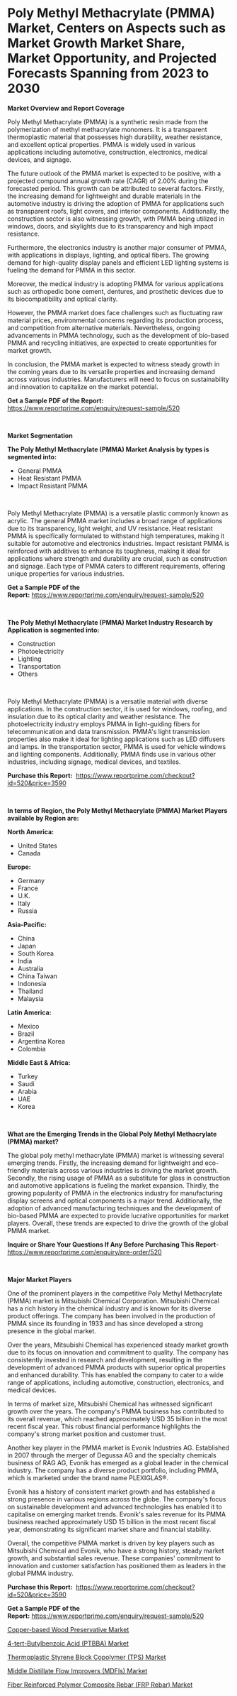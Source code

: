 <p><h1>Poly Methyl Methacrylate (PMMA) Market, Centers on Aspects such as Market Growth Market Share, Market Opportunity, and Projected Forecasts Spanning from 2023 to 2030</h1></p><p><strong>Market Overview and Report Coverage</strong></p>
<p><p>Poly Methyl Methacrylate (PMMA) is a synthetic resin made from the polymerization of methyl methacrylate monomers. It is a transparent thermoplastic material that possesses high durability, weather resistance, and excellent optical properties. PMMA is widely used in various applications including automotive, construction, electronics, medical devices, and signage.</p><p>The future outlook of the PMMA market is expected to be positive, with a projected compound annual growth rate (CAGR) of 2.00% during the forecasted period. This growth can be attributed to several factors. Firstly, the increasing demand for lightweight and durable materials in the automotive industry is driving the adoption of PMMA for applications such as transparent roofs, light covers, and interior components. Additionally, the construction sector is also witnessing growth, with PMMA being utilized in windows, doors, and skylights due to its transparency and high impact resistance.</p><p>Furthermore, the electronics industry is another major consumer of PMMA, with applications in displays, lighting, and optical fibers. The growing demand for high-quality display panels and efficient LED lighting systems is fueling the demand for PMMA in this sector.</p><p>Moreover, the medical industry is adopting PMMA for various applications such as orthopedic bone cement, dentures, and prosthetic devices due to its biocompatibility and optical clarity.</p><p>However, the PMMA market does face challenges such as fluctuating raw material prices, environmental concerns regarding its production process, and competition from alternative materials. Nevertheless, ongoing advancements in PMMA technology, such as the development of bio-based PMMA and recycling initiatives, are expected to create opportunities for market growth.</p><p>In conclusion, the PMMA market is expected to witness steady growth in the coming years due to its versatile properties and increasing demand across various industries. Manufacturers will need to focus on sustainability and innovation to capitalize on the market potential.</p></p>
<p><strong>Get a Sample PDF of the Report:</strong> <a href="https://www.reportprime.com/enquiry/request-sample/520">https://www.reportprime.com/enquiry/request-sample/520</a></p>
<p>&nbsp;</p>
<p><strong>Market Segmentation</strong></p>
<p><strong>The Poly Methyl Methacrylate (PMMA) Market Analysis by types is segmented into:</strong></p>
<p><ul><li>General PMMA</li><li>Heat Resistant PMMA</li><li>Impact Resistant PMMA</li></ul></p>
<p>&nbsp;</p>
<p><p>Poly Methyl Methacrylate (PMMA) is a versatile plastic commonly known as acrylic. The general PMMA market includes a broad range of applications due to its transparency, light weight, and UV resistance. Heat resistant PMMA is specifically formulated to withstand high temperatures, making it suitable for automotive and electronics industries. Impact resistant PMMA is reinforced with additives to enhance its toughness, making it ideal for applications where strength and durability are crucial, such as construction and signage. Each type of PMMA caters to different requirements, offering unique properties for various industries.</p></p>
<p><strong>Get a Sample PDF of the Report:</strong>&nbsp;<a href="https://www.reportprime.com/enquiry/request-sample/520">https://www.reportprime.com/enquiry/request-sample/520</a></p>
<p>&nbsp;</p>
<p><strong>The Poly Methyl Methacrylate (PMMA) Market Industry Research by Application is segmented into:</strong></p>
<p><ul><li>Construction</li><li>Photoelectricity</li><li>Lighting</li><li>Transportation</li><li>Others</li></ul></p>
<p>&nbsp;</p>
<p><p>Poly Methyl Methacrylate (PMMA) is a versatile material with diverse applications. In the construction sector, it is used for windows, roofing, and insulation due to its optical clarity and weather resistance. The photoelectricity industry employs PMMA in light-guiding fibers for telecommunication and data transmission. PMMA's light transmission properties also make it ideal for lighting applications such as LED diffusers and lamps. In the transportation sector, PMMA is used for vehicle windows and lighting components. Additionally, PMMA finds use in various other industries, including signage, medical devices, and textiles.</p></p>
<p><strong>Purchase this Report:</strong>&nbsp; <a href="https://www.reportprime.com/checkout?id=520&price=3590">https://www.reportprime.com/checkout?id=520&price=3590</a></p>
<p>&nbsp;</p>
<p><strong>In terms of Region, the Poly Methyl Methacrylate (PMMA) Market Players available by Region are:</strong></p>
<p>
    <p> <strong> North America: </strong>
        <ul>
            <li>United States</li>
            <li>Canada</li>
        </ul>
        </p> 
    <p> <strong> Europe: </strong>
        <ul>
            <li>Germany</li>
            <li>France</li>
            <li>U.K.</li>
            <li>Italy</li>
            <li>Russia</li>
        </ul>
        </p> 
    <p> <strong> Asia-Pacific: </strong>
        <ul>
            <li>China</li>
            <li>Japan</li>
            <li>South Korea</li>
            <li>India</li>
            <li>Australia</li>
            <li>China Taiwan</li>
            <li>Indonesia</li>
            <li>Thailand</li>
            <li>Malaysia</li>
        </ul>
        </p> 
    <p> <strong> Latin America: </strong>
        <ul>
            <li>Mexico</li>
            <li>Brazil</li>
            <li>Argentina Korea</li>
            <li>Colombia</li>
        </ul>
        </p> 
    <p> <strong> Middle East & Africa: </strong>
        <ul>
            <li>Turkey</li>
            <li>Saudi</li>
            <li>Arabia</li>
            <li>UAE</li>
            <li>Korea</li>
        </ul>
    </p>
    </p>
<p>&nbsp;</p>
<p><strong>What are the Emerging Trends in the Global Poly Methyl Methacrylate (PMMA) market?</strong></p>
<p><p>The global poly methyl methacrylate (PMMA) market is witnessing several emerging trends. Firstly, the increasing demand for lightweight and eco-friendly materials across various industries is driving the market growth. Secondly, the rising usage of PMMA as a substitute for glass in construction and automotive applications is fueling the market expansion. Thirdly, the growing popularity of PMMA in the electronics industry for manufacturing display screens and optical components is a major trend. Additionally, the adoption of advanced manufacturing techniques and the development of bio-based PMMA are expected to provide lucrative opportunities for market players. Overall, these trends are expected to drive the growth of the global PMMA market.</p></p>
<p><strong>Inquire or Share Your Questions If Any Before Purchasing This Report</strong>- <a href="https://www.reportprime.com/enquiry/pre-order/520">https://www.reportprime.com/enquiry/pre-order/520</a></p>
<p>&nbsp;</p>
<p><strong>Major Market Players</strong></p>
<p><p>One of the prominent players in the competitive Poly Methyl Methacrylate (PMMA) market is Mitsubishi Chemical Corporation. Mitsubishi Chemical has a rich history in the chemical industry and is known for its diverse product offerings. The company has been involved in the production of PMMA since its founding in 1933 and has since developed a strong presence in the global market.</p><p>Over the years, Mitsubishi Chemical has experienced steady market growth due to its focus on innovation and commitment to quality. The company has consistently invested in research and development, resulting in the development of advanced PMMA products with superior optical properties and enhanced durability. This has enabled the company to cater to a wide range of applications, including automotive, construction, electronics, and medical devices.</p><p>In terms of market size, Mitsubishi Chemical has witnessed significant growth over the years. The company's PMMA business has contributed to its overall revenue, which reached approximately USD 35 billion in the most recent fiscal year. This robust financial performance highlights the company's strong market position and customer trust.</p><p>Another key player in the PMMA market is Evonik Industries AG. Established in 2007 through the merger of Degussa AG and the specialty chemicals business of RAG AG, Evonik has emerged as a global leader in the chemical industry. The company has a diverse product portfolio, including PMMA, which is marketed under the brand name PLEXIGLAS®.</p><p>Evonik has a history of consistent market growth and has established a strong presence in various regions across the globe. The company's focus on sustainable development and advanced technologies has enabled it to capitalise on emerging market trends. Evonik's sales revenue for its PMMA business reached approximately USD 15 billion in the most recent fiscal year, demonstrating its significant market share and financial stability.</p><p>Overall, the competitive PMMA market is driven by key players such as Mitsubishi Chemical and Evonik, who have a strong history, steady market growth, and substantial sales revenue. These companies' commitment to innovation and customer satisfaction has positioned them as leaders in the global PMMA industry.</p></p>
<p><strong>Purchase this Report:</strong>&nbsp;&nbsp;<a href="https://www.reportprime.com/checkout?id=520&price=3590">https://www.reportprime.com/checkout?id=520&price=3590</a></p>
<p></p>
<p><strong>Get a Sample PDF of the Report:</strong>&nbsp;<a href="https://www.reportprime.com/enquiry/request-sample/520">https://www.reportprime.com/enquiry/request-sample/520</a></p>
<p><p><a href="https://github.com/sndrkn/Market-Research-Report-List-1/blob/main/copper-based-wood-preservative-market.md">Copper-based Wood Preservative Market</a></p><p><a href="https://github.com/amae102299/Market-Research-Report-List-1/blob/main/4-tert-butylbenzoic-acid-ptbba-market.md">4-tert-Butylbenzoic Acid (PTBBA) Market</a></p><p><a href="https://github.com/merzlyukov93/Market-Research-Report-List-1/blob/main/thermoplastic-styrene-block-copolymer-tps-market.md">Thermoplastic Styrene Block Copolymer (TPS) Market</a></p><p><a href="https://github.com/melchekhinf/Market-Research-Report-List-1/blob/main/middle-distillate-flow-improvers-mdfis-market.md">Middle Distillate Flow Improvers (MDFIs) Market</a></p><p><a href="https://github.com/prosalinda88/Market-Research-Report-List-1/blob/main/fiber-reinforced-polymer-composite-rebar-frp-rebar-market.md">Fiber Reinforced Polymer Composite Rebar (FRP Rebar) Market</a></p></p>